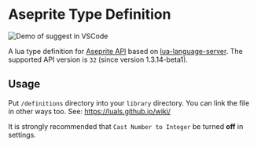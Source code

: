 # Aseprite Type Definition

![Demo of suggest in VSCode](https://gyazo.com/2a91bc263590356d218dbeae3209cfb8.gif)

A lua type definition for [Aseprite API](https://www.aseprite.org/api/) based on [lua-language-server](https://github.com/LuaLS/lua-language-server).
The supported API version is `32` (since version 1.3.14-beta1).

## Usage

Put `/definitions` directory into your `library` directory. You can link the file in other ways too.
See: https://luals.github.io/wiki/

It is strongly recommended that `Cast Number to Integer` be turned **off** in settings.